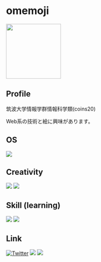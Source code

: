 # omemoji

<img src="https://www.omemoji.dev/omemoji.png" width = "150px">

## Profile

筑波大学情報学群情報科学類(coins20)

Web系の技術と絵に興味があります。

## OS

<img src="https://img.shields.io/badge/-Ubuntu-E95420.svg?logo=ubuntu&logoColor=white&style=flat">

## Creativity

<img src="https://img.shields.io/badge/Inkscape-ffffff.svg?logo=Inkscape&logoColor=black&style=flat"> <img src="https://img.shields.io/badge/Krita-ff1088.svg?logo=Krita&logoColor=white&style=flat">

## Skill (learning)

<img src="https://img.shields.io/badge/Nuxt.js-ffffff.svg?logo=Nuxt.js&logoColor=#00DC82&style=flat"> <img src="https://img.shields.io/badge/JavaScript-F7DF1E.svg?logo=JavaScript&logoColor=ffffff&style=flat">

## Link

[![Twitter](https://img.shields.io/badge/Twitter-omemoji_itf-%231DA1F2.svg?style=flat&logo=Twitter&logoColor=white)](https://twitter.com/omemoji_itf)
<a href="https://inkscape.org/~omemoji/"><img src="https://img.shields.io/badge/Inkscape-omemoji-000000.svg?logo=Inkscape&logoColor=white&style=flat"></a>
<a href="https://krita-artists.org/u/omemoji/summary">
<img src="https://img.shields.io/badge/Krita-omemoji-ff1088.svg?logo=Krita&logoColor=white&style=flat"></a>

<!--https://img.shields.io/badge/${subject}-${status}-${color}.svg -->
